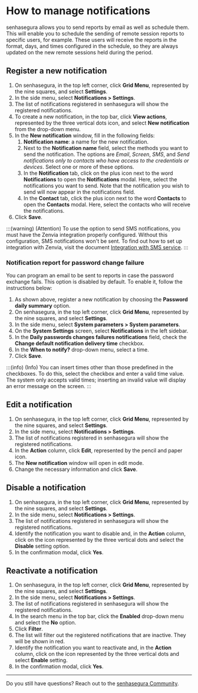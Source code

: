 # How to manage notifications

senhasegura allows you to send reports by email as well as schedule them. This will enable you to schedule the sending of remote session reports to specific users, for example. These users will receive the reports in the format, days, and times configured in the schedule, so they are always updated on the new remote sessions held during the period.

## Register a new notification

1. On senhasegura, in the top left corner, click **Grid Menu**, represented by the nine squares, and select **Settings**.
2. In the side menu, select **Notifications > Settings**.
3. The list of notifications registered in senhasegura will show the registered notifications.
4. To create a new notification, in the top bar, click **View actions**, represented by the three vertical dots icon, and select **New notification** from the drop-down menu.
5. In the **New notification** window, fill in the following fields:
   1. **Notification name**: a name for the new notification.
   2. Next to the **Notification name** field, select the methods you want to send the notification. The options are *Email*, *Screen*, *SMS*, and *Send notifications only to contacts who have access to the credentials or devices*. Select one or more of these options.
   3. In the **Notification** tab, click on the plus icon next to the word **Notifications** to open the **Notifications** modal. Here, select the notifications you want to send. Note that the notification you wish to send will now appear in the notifications field.
   4. In the **Contact** tab, click the plus icon next to the word **Contacts** to open the **Contacts** modal. Here, select the contacts who will receive the notifications.
6. Click **Save**.

:::(warning) (Attention)
To use the option to send SMS notifications, you must have the Zenvia integration properly configured. Without this configuration, SMS notifications won't be sent. To find out how to set up integration with Zenvia, visit the document [Integration with SMS service](/v3-32/docs/integration-with-sms-service).
:::

### Notification report for password change failure

You can program an email to be sent to reports in case the password exchange fails. This option is disabled by default. To enable it, follow the instructions below:

1. As shown above, register a new notification by choosing the **Password daily summary** option.
2. On senhasegura, in the top left corner, click **Grid Menu**, represented by the nine squares, and select **Settings**.
3. In the side menu, select **System parameters > System parameters**.
4. On the **System Settings** screen, select **Notifications** in the left sidebar.
5. In the **Daily passwords changes failures notifications** field, check the **Change default notification delivery time** checkbox.
6. In the **When to notify?** drop-down menu, select a time.
7. Click **Save**.

:::(info) (Info)
You can insert times other than those predefined in the checkboxes. To do this, select the checkbox and enter a valid time value. The system only accepts valid times; inserting an invalid value will display an error message on the screen.
:::

## Edit a notification

1. On senhasegura, in the top left corner, click **Grid Menu**, represented by the nine squares, and select **Settings**.
2. In the side menu, select **Notifications > Settings**.
3. The list of notifications registered in senhasegura will show the registered notifications.
4. In the **Action** column, click **Edit**, represented by the pencil and paper icon.
5. The **New notification** window will open in edit mode.
6. Change the necessary information and click **Save**.

## Disable a notification

1. On senhasegura, in the top left corner, click **Grid Menu**, represented by the nine squares, and select **Settings**.
2. In the side menu, select **Notifications > Settings**.
3. The list of notifications registered in senhasegura will show the registered notifications.
4. Identify the notification you want to disable and, in the **Action** column, click on the icon represented by the three vertical dots and select the **Disable** setting option.
5. In the confirmation modal, click **Yes**.

## Reactivate a notification

1. On senhasegura, in the top left corner, click **Grid Menu**, represented by the nine squares, and select **Settings**.
2. In the side menu, select **Notifications > Settings**.
3. The list of notifications registered in senhasegura will show the registered notifications.
4. In the search menu in the top bar, click the **Enabled** drop-down menu and select the **No** option.
5. Click **Filter**.
6. The list will filter out the registered notifications that are inactive. They will be shown in red.
7. Identify the notification you want to reactivate and, in the **Action** column, click on the icon represented by the three vertical dots and select **Enable** setting.
8. In the confirmation modal, click **Yes**.

---

Do you still have questions? Reach out to the [senhasegura Community](https://community.senhasegura.io/).